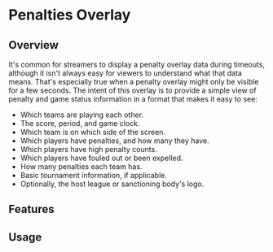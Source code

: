 # Penalties Overlay

## Overview

It's common for streamers to display a penalty overlay data during timeouts, although it isn't always easy for viewers to understand what that data means.  That's especially true when a penalty overlay might only be visible for a few seconds.  The intent of this overlay is to provide a simple view of penalty and game status information in a format that makes it easy to see:

- Which teams are playing each other.
- The score, period, and game clock.
- Which team is on which side of the screen.
- Which players have penalties, and how many they have.
- Which players have high penalty counts.
- Which players have fouled out or been expelled.
- How many penalties each team has.
- Basic tournament information, if applicable.
- Optionally, the host league or sanctioning body's logo.

<!-- TODO screenshot -->

## Features

<!-- 

- Team colors
- Team logos
- Custom logo
- Penalty color-coding
- Tournament banner
- Resolution
- Background
- Compatibility

 -->

## Usage

<!-- TODO -->
